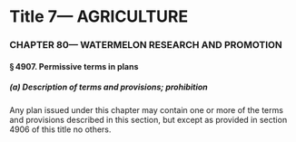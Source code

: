 
# Title 7— AGRICULTURE
### CHAPTER 80— WATERMELON RESEARCH AND PROMOTION
#### § 4907. Permissive terms in plans
##### (a) Description of terms and provisions; prohibition

Any plan issued under this chapter may contain one or more of the terms and provisions described in this section, but except as provided in section 4906 of this title no others.

